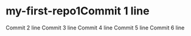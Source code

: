 # my-first-repo1Commit 1 line
Commit 2 line
Commit 3 line
Commit 4 line
Commit 5 line
Commit 6 line
